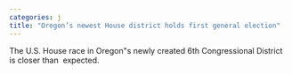 ```yaml
---
categories: j
title: "Oregon’s newest House district holds first general election"
---
```

The U.S. House race in Oregon"s newly created 6th Congressional District is closer than  expected.